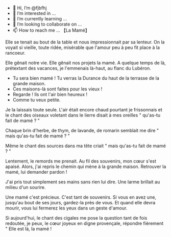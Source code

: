 - 👋 Hi, I’m @fjbfhj
- 👀 I’m interested in ...
- 🌱 I’m currently learning ...
- 💞️ I’m looking to collaborate on ...
- 📫 How to reach me ...
【La Mamé】

Elle se tenait au bout de la table et nous impressionnait par sa lenteur. On la voyait si vieille, toute ridée, misérable que l'amour peu à peu fit place à la rancoeur.

Elle gênait notre vie. Elle gênait nos projets la mamé. A quelque temps de là, prétextant des vacances, je l'emmenais là-haut, au flanc du Lubéron. 

- Tu sera bien mamé ! Tu verras la Durance du haut de la terrasse de la grande maison. 
- Ces maisons-là sont faites pour les vieux ! 
- Regarde ! Ils ont l'air bien heureux ! 
- Comme tu veux petite. 

Je la laissais toute seule.  L'air était encore chaud pourtant je frissonnais et le chant des oiseaux voletant dans le lierre disait à mes oreilles " qu'as-tu fait de mamé ? "

Chaque brin d'herbe, de thym, de lavande, de romarin semblait me dire " mais qu'as-tu fait de mamé ? " 

Même le chant des sources dans ma tête criait " mais qu'as-tu fait de mamé ? "

Lentement, le remords me prenait. Au fil des souvenirs, mon cœur s'est apaisé. Alors, j'ai repris le chemin qui mène à la grande maison.  Retrouver la mamé, lui demander pardon ! 

J'ai pris tout simplement ses mains sans rien lui dire. Une larme brillait au milieu d'un sourire. 

Une mamé c'est précieux. C'est tant de souvenirs. Si vous en avez une, jusqu'au bout de ses jours, gardez-la près de vous. Et quand elle devra mourir, vous lui fermerez les yeux dans un geste d'amour.
 
Si aujourd'hui, le chant des cigales me pose la question tant de fois redoutée, je peux, le cœur joyeux en digne provençale, répondre fièrement " Elle est là, la mamé ! 
<!---
fjbfhj/fjbfhj is a ✨ special ✨ repository because its `README.md` (this file) appears on your GitHub profile.
You can click the Preview link to take a look at your changes.
--->
